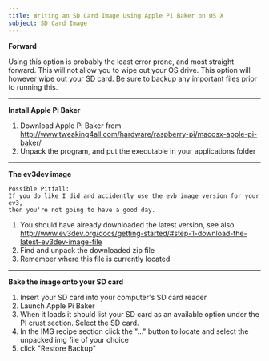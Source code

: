 ```yaml
---
title: Writing an SD Card Image Using Apple Pi Baker on OS X
subject: SD Card Image
---
```


**Forward**

Using this option is probably the least error prone, and most straight forward. 
This will not allow you to wipe out your OS drive. This option will however wipe out your SD card. 
Be sure to backup any important files prior to running this.

---
**Install Apple Pi Baker**

1. Download Apple Pi Baker from http://www.tweaking4all.com/hardware/raspberry-pi/macosx-apple-pi-baker/
2. Unpack the program, and put the executable in your applications folder

---
**The ev3dev image**

    Possible Pitfall: 
    If you do like I did and accidently use the evb image version for your ev3, 
    then you're not going to have a good day.

1. You should have already downloaded the latest version, see also http://www.ev3dev.org/docs/getting-started/#step-1-download-the-latest-ev3dev-image-file
2. Find and unpack the downloaded zip file
3. Remember where this file is currently located

---
**Bake the image onto your SD card**

1. Insert your SD card into your computer's SD card reader
2. Launch Apple Pi Baker
3. When it loads it should list your SD card as an available option under the PI crust section. Select the SD card.
4. In the IMG recipe section click the "..." button to locate and select the unpacked img file of your choice
5. click "Restore Backup"
